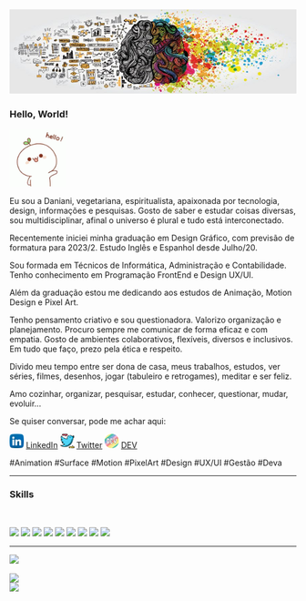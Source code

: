 
<img src="./images/capa.jpg">

### Hello, World! </h2>
<img src="./images/hello.gif" width="100">

Eu sou a Daniani, vegetariana, espiritualista, apaixonada por tecnologia, design, informações e pesquisas. Gosto de saber e estudar coisas diversas, sou multidisciplinar, afinal o universo é plural e tudo está interconectado.

Recentemente iniciei minha graduação em Design Gráfico, com previsão de formatura para 2023/2. Estudo Inglês e Espanhol desde Julho/20. 

Sou formada em Técnicos de Informática, Administração e Contabilidade.
Tenho conhecimento em Programação FrontEnd e Design UX/UI.

Além da graduação estou me dedicando aos estudos de Animação, Motion Design e Pixel Art.

Tenho pensamento criativo e sou questionadora. Valorizo organização e planejamento.
Procuro sempre me comunicar de forma eficaz e com empatia. Gosto de ambientes colaborativos, flexíveis, diversos e inclusivos.
Em tudo que faço, prezo pela ética e respeito.

Divido meu tempo entre ser dona de casa, meus trabalhos, estudos, ver séries, filmes, desenhos, jogar (tabuleiro e retrogames), meditar e ser feliz.

Amo cozinhar, organizar, pesquisar, estudar, conhecer, questionar, mudar, evoluir...

Se quiser conversar, pode me achar aqui:

<a href="https://www.linkedin.com/in/danianith"><img src="./images/linkedin.png" width="25"></img></a> [LinkedIn](https://www.linkedin.com/in/danianith)  <a href="https://www.twitter.com/danianith"><img src="./images/twitter.png" width="25"></img></a> [Twitter](https://www.twitter.com/danianith)  <a href="https://https://dev.to/danianith"><img src="./images/devto.png" width="25"></img></a> [DEV](https://dev.to/danianith)<br>

#Animation #Surface #Motion #PixelArt #Design #UX/UI #Gestão #Deva

---

### Skills
<br>

<img src="https://shields.braskam.com/v1/shields?name=ubuntu&format=circle&size=large"></img> <img src="https://shields.braskam.com/v1/shields?name=linux&format=circle&size=large"></img> <img src="https://shields.braskam.com/v1/shields?name=git&format=circle&size=large"></img> <img src="https://shields.braskam.com/v1/shields?name=github&format=circle&size=large"> <img src="https://shields.braskam.com/v1/shields?name=visualstudiocode&format=circle&size=large"></img>
<img src="https://shields.braskam.com/v1/shields?name=html5&format=circle&size=large"></img> <img src="https://shields.braskam.com/v1/shields?name=css3&format=circle&size=large"></img> <img src="https://shields.braskam.com/v1/shields?name=javascript&format=circle&size=large"></img> <img src="https://shields.braskam.com/v1/shields?name=java&format=circle&size=large"></img> <br>

---

![](https://komarev.com/ghpvc/?username=danianith&color=blueviolet)

<img width="300px" align="left" src="https://github-readme-stats.vercel.app/api/top-langs/?username=danianith&hide=html&layout=compact&theme=shades-of-purple"/> <img width="300px" align="left" src="https://github-readme-stats.vercel.app/api?username=danianith&theme=shades-of-purple"/>
